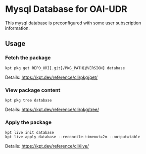 # Mysql Database for OAI-UDR

This mysql database is preconfigured with some user subscription information. 

## Usage

### Fetch the package

`kpt pkg get REPO_URI[.git]/PKG_PATH[@VERSION] database`

Details: https://kpt.dev/reference/cli/pkg/get/

### View package content

`kpt pkg tree database`

Details: https://kpt.dev/reference/cli/pkg/tree/

### Apply the package

```
kpt live init database
kpt live apply database --reconcile-timeout=2m --output=table
```

Details: https://kpt.dev/reference/cli/live/
